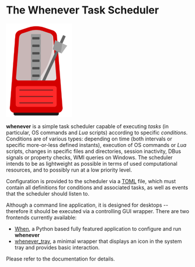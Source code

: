 # The Whenever Task Scheduler

![HeaderImage](docs/graphics/metronome.png)


**whenever** is a simple task scheduler capable of executing _tasks_ (in particular, OS commands and _Lua_ scripts) according to specific _conditions_. Conditions are of various types: depending on time (both intervals or specific more-or-less defined instants), execution of OS commands or _Lua_ scripts, changes in specific files and directories, session inactivity, DBus signals or property checks, WMI queries on Windows. The scheduler intends to be as lightweight as possible in terms of used computational resources, and to possibly run at a low priority level.

Configuration is provided to the scheduler via a [TOML](https://toml.io/) file, which must contain all definitions for conditions and associated tasks, as well as events that the scheduler should listen to.

Although a command line application, it is designed for desktops -- therefore it should be executed via a controlling GUI wrapper. There are two frontends currently available:

* [When](https://github.com/almostearthling/when-command), a Python based fully featured application to configure and run **whenever**
* [whenever_tray](https://github.com/almostearthling/whenever_tray), a minimal wrapper that displays an icon in the system tray and provides basic interaction.

Please refer to the documentation for details.

